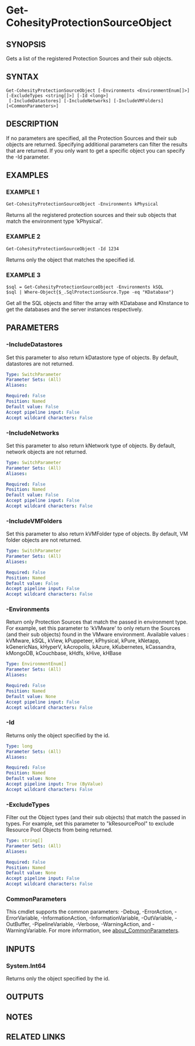 
# Get-CohesityProtectionSourceObject

## SYNOPSIS
Gets a list of the registered Protection Sources and their sub objects.

## SYNTAX

```
Get-CohesityProtectionSourceObject [-Environments <EnvironmentEnum[]>] [-ExcludeTypes <string[]>] [-Id <long>]
 [-IncludeDatastores] [-IncludeNetworks] [-IncludeVMFolders] [<CommonParameters>]
```

## DESCRIPTION
If no parameters are specified, all the Protection Sources and their sub objects are returned.
Specifying additional parameters can filter the results that are returned.
If you only want to get a specific object you can specify the -Id parameter.

## EXAMPLES

### EXAMPLE 1
```
Get-CohesityProtectionSourceObject -Environments kPhysical
```

Returns all the registered protection sources and their sub objects that match the environment type 'kPhysical'.

### EXAMPLE 2
```
Get-CohesityProtectionSourceObject -Id 1234
```

Returns only the object that matches the specified id.

### EXAMPLE 3
```
$sql = Get-CohesityProtectionSourceObject -Environments kSQL
$sql | Where-Object{$_.SqlProtectionSource.Type -eq "KDatabase"}
```

Get all the SQL objects and filter the array with KDatabase and KInstance to get the databases and the server instances respectively.


## PARAMETERS

### -IncludeDatastores
Set this parameter to also return kDatastore type of objects.
By default, datastores are not returned.

```yaml
Type: SwitchParameter
Parameter Sets: (All)
Aliases:

Required: False
Position: Named
Default value: False
Accept pipeline input: False
Accept wildcard characters: False
```

### -IncludeNetworks
Set this parameter to also return kNetwork type of objects.
By default, network objects are not returned.

```yaml
Type: SwitchParameter
Parameter Sets: (All)
Aliases:

Required: False
Position: Named
Default value: False
Accept pipeline input: False
Accept wildcard characters: False
```

### -IncludeVMFolders
Set this parameter to also return kVMFolder type of objects.
By default, VM folder objects are not returned.

```yaml
Type: SwitchParameter
Parameter Sets: (All)
Aliases:

Required: False
Position: Named
Default value: False
Accept pipeline input: False
Accept wildcard characters: False
```

### -Environments
Return only Protection Sources that match the passed in environment type.
For example, set this parameter to 'kVMware' to only return the Sources (and their sub objects) found in the VMware environment.
Available values : kVMware, kSQL, kView, kPuppeteer, kPhysical, kPure, kNetapp, kGenericNas, kHyperV, kAcropolis, kAzure, kKubernetes, kCassandra, kMongoDB, kCouchbase, kHdfs, kHive, kHBase

```yaml
Type: EnvironmentEnum[]
Parameter Sets: (All)
Aliases:

Required: False
Position: Named
Default value: None
Accept pipeline input: False
Accept wildcard characters: False
```

### -Id
Returns only the object specified by the id.

```yaml
Type: long
Parameter Sets: (All)
Aliases:

Required: False
Position: Named
Default value: None
Accept pipeline input: True (ByValue)
Accept wildcard characters: False
```

### -ExcludeTypes
Filter out the Object types (and their sub objects) that match the passed in types.
For example, set this parameter to "kResourcePool" to exclude Resource Pool Objects from being returned.

```yaml
Type: string[]
Parameter Sets: (All)
Aliases:

Required: False
Position: Named
Default value: None
Accept pipeline input: False
Accept wildcard characters: False
```

### CommonParameters
This cmdlet supports the common parameters: -Debug, -ErrorAction, -ErrorVariable, -InformationAction, -InformationVariable, -OutVariable, -OutBuffer, -PipelineVariable, -Verbose, -WarningAction, and -WarningVariable. For more information, see [about_CommonParameters](http://go.microsoft.com/fwlink/?LinkID=113216).

## INPUTS

### System.Int64
Returns only the object specified by the id.

## OUTPUTS

## NOTES

## RELATED LINKS

